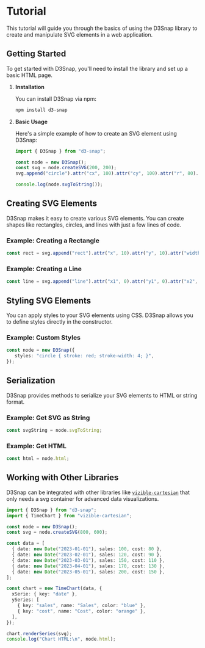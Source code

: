 # Tutorial

This tutorial will guide you through the basics of using the D3Snap library to create and manipulate SVG elements in a web application.

## Getting Started

To get started with D3Snap, you'll need to install the library and set up a basic HTML page.

1. **Installation**

   You can install D3Snap via npm:

   ```bash
   npm install d3-snap
   ```

2. **Basic Usage**

   Here's a simple example of how to create an SVG element using D3Snap:

   ```typescript
   import { D3Snap } from "d3-snap";

   const node = new D3Snap();
   const svg = node.createSVG(200, 200);
   svg.append("circle").attr("cx", 100).attr("cy", 100).attr("r", 80).attr("fill", "skyblue");

   console.log(node.svgToString());
   ```

## Creating SVG Elements

D3Snap makes it easy to create various SVG elements. You can create shapes like rectangles, circles, and lines with just a few lines of code.

### Example: Creating a Rectangle

```typescript
const rect = svg.append("rect").attr("x", 10).attr("y", 10).attr("width", 80).attr("height", 80).attr("fill", "green");
```

### Example: Creating a Line

```typescript
const line = svg.append("line").attr("x1", 0).attr("y1", 0).attr("x2", 200).attr("y2", 200).attr("stroke", "black");
```

## Styling SVG Elements

You can apply styles to your SVG elements using CSS. D3Snap allows you to define styles directly in the constructor.

### Example: Custom Styles

```typescript
const node = new D3Snap({
   styles: "circle { stroke: red; stroke-width: 4; }",
});
```

## Serialization

D3Snap provides methods to serialize your SVG elements to HTML or string format.

### Example: Get SVG as String

```typescript
const svgString = node.svgToString;
```

### Example: Get HTML

```typescript
const html = node.html;
```

## Working with Other Libraries

D3Snap can be integrated with other libraries like [`vizible-cartesian`](https://github.com/MetalbolicX/vizible-cartesian) that only needs a svg container for advanced data visualizations.

```typescript
import { D3Snap } from "d3-snap";
import { TimeChart } from "vizible-cartesian";

const node = new D3Snap();
const svg = node.createSVG(800, 600);

const data = [
  { date: new Date("2023-01-01"), sales: 100, cost: 80 },
  { date: new Date("2023-02-01"), sales: 120, cost: 90 },
  { date: new Date("2023-03-01"), sales: 150, cost: 110 },
  { date: new Date("2023-04-01"), sales: 170, cost: 130 },
  { date: new Date("2023-05-01"), sales: 200, cost: 150 },
];

const chart = new TimeChart(data, {
  xSerie: { key: "date" },
  ySeries: [
    { key: "sales", name: "Sales", color: "blue" },
    { key: "cost", name: "Cost", color: "orange" },
  ],
});

chart.renderSeries(svg);
console.log("Chart HTML:\n", node.html);
```
